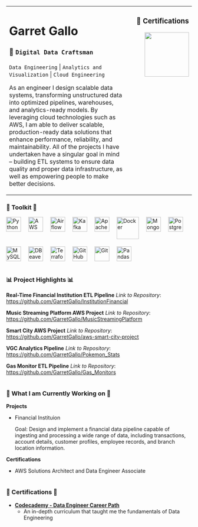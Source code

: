 <table style="width:100%;">
  <tr>
    <!-- Left: Intro -->
    <td style="width:65%; vertical-align: top;">

# Garret Gallo

### :construction_worker: **`Digital Data Craftsman`**  
`Data Engineering` | `Analytics and Visualization` | `Cloud Engineering`

As an engineer I design scalable data systems, transforming unstructured data 
into optimized pipelines, warehouses, and analytics-ready models. By leveraging cloud 
technologies such as AWS, I am able to deliver scalable, production-ready data solutions 
that enhance performance, reliability, and maintainability. All of the projects I
have undertaken have a singular goal in mind – building ETL systems to ensure data quality
and proper data infrastructure, as well as empowering people to make better decisions.

</td>

<!-- Right: Certifications -->
<td style="width:35%; vertical-align: top; text-align: right;">

### 📜 Certifications
<img src="https://d1.awsstatic.com/training-and-certification/certification-badges/AWS-Certified-Data-Engineer-Associate_badge.png" width="120" />  

</td>
  </tr>
</table>


### :hammer: Toolkit :hammer:
<div style="display: flex; gap: 20px; flex-wrap: wrap; margin-bottom: 20px;">
  <img alt="Python" width="40px" src="https://cdn.jsdelivr.net/gh/devicons/devicon@latest/icons/python/python-original-wordmark.svg" />
  <img alt="AWS" width="40px" src="https://cdn.jsdelivr.net/gh/devicons/devicon@latest/icons/amazonwebservices/amazonwebservices-original-wordmark.svg" />
  <img alt="Airflow" width="40px" src="https://cdn.jsdelivr.net/gh/devicons/devicon@latest/icons/apacheairflow/apacheairflow-original.svg" />
  <img alt="Kafka" width="40px" src="https://cdn.jsdelivr.net/gh/devicons/devicon@latest/icons/apachekafka/apachekafka-original.svg" />
  <img alt="Apache Spark" height="40px" width="40px" src="https://cdn.jsdelivr.net/gh/devicons/devicon@latest/icons/apachespark/apachespark-original-wordmark.svg" />
  <img alt="Docker" width="60px" src="https://cdn.jsdelivr.net/gh/devicons/devicon@latest/icons/docker/docker-original.svg" />
  <img alt="MongoDB" width="40px" src="https://cdn.jsdelivr.net/gh/devicons/devicon@latest/icons/mongodb/mongodb-original-wordmark.svg" />
  <img alt="Postgres" width="40px" src="https://cdn.jsdelivr.net/gh/devicons/devicon@latest/icons/postgresql/postgresql-original.svg" />
  <img alt="MySQL" width="40px" src="https://cdn.jsdelivr.net/gh/devicons/devicon@latest/icons/mysql/mysql-original-wordmark.svg" />
  <img alt="DBeaver" width="40px" src="https://cdn.jsdelivr.net/gh/devicons/devicon@latest/icons/dbeaver/dbeaver-original.svg" />
  <img alt="Terraform" width="40px" src="https://cdn.jsdelivr.net/gh/devicons/devicon@latest/icons/terraform/terraform-original-wordmark.svg" />
  <img alt="GitHub" width="40px" src="https://cdn.jsdelivr.net/gh/devicons/devicon@latest/icons/github/github-original.svg" />
  <img alt="Git" width="40px" src="https://cdn.jsdelivr.net/gh/devicons/devicon@latest/icons/git/git-original.svg" />
  <img alt="Pandas" width="40px" src="https://cdn.jsdelivr.net/gh/devicons/devicon@latest/icons/pandas/pandas-original-wordmark.svg" />

</div>

#

### :bar_chart: Project Highlights :bar_chart:
**Real-Time Financial Institution ETL Pipeline**
  *Link to Repository*: https://github.com/GarretGallo/InstitutionFinancial

**Music Streaming Platform AWS Project**
  *Link to Repository*: https://github.com/GarretGallo/MusicStreamingPlatform

**Smart City AWS Project**
  *Link to Repository*: https://github.com/GarretGallo/aws-smart-city-project

**VGC Analytics Pipeline**
  *Link to Repository*: https://github.com/GarretGallo/Pokemon_Stats
  
**Gas Monitor ETL Pipeline**
  *Link to Repository*: https://github.com/GarretGallo/Gas_Monitors

#

### :memo: What I am Currently Working on :memo:
**Projects**
  * Financial Instituion 

    Goal: Design and implement a financial data pipeline capable of ingesting and processing a wide range of data, including transactions, account details, customer profiles, employee records, and branch location information.
    
    
    
**Certifications**
  * AWS Solutions Architect and Data Engineer Associate

 #

### :bookmark_tabs: Certifications :bookmark_tabs:
*   **[Codecademy - Data Engineer Career Path](https://www.codecademy.com/profiles/garretGallo4815753860/certificates/a0ea6712a909402896de2c6772445311)**
    *   An in-depth curriculum that taught me the fundamentals of Data Engineering


#  
